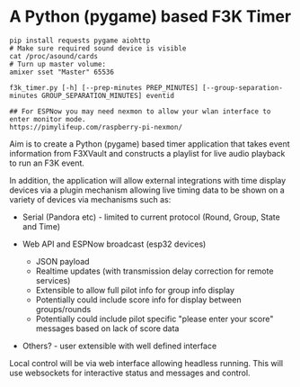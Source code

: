 # A Python (pygame) based F3K Timer

```
pip install requests pygame aiohttp 
# Make sure required sound device is visible
cat /proc/asound/cards
# Turn up master volume:
amixer sset "Master" 65536

f3k_timer.py [-h] [--prep-minutes PREP_MINUTES] [--group-separation-minutes GROUP_SEPARATION_MINUTES] eventid

## For ESPNow you may need nexmon to allow your wlan interface to enter monitor mode.
https://pimylifeup.com/raspberry-pi-nexmon/
```

Aim is to create a Python (pygame) based timer application that takes event information from F3XVault and constructs a playlist for live audio playback to run an F3K event.

In addition, the application will allow external integrations with time display devices via a plugin mechanism allowing live timing data to be shown on a variety of devices via mechanisms such as:
- Serial (Pandora etc) - limited to current protocol (Round, Group, State and Time)

- Web API and ESPNow broadcast (esp32 devices)
  * JSON payload
  * Realtime updates (with transmission delay correction for remote services)
  * Extensible to allow full pilot info for group info display
  * Potentially could include score info for display between groups/rounds
  * Potentially could include pilot specific "please enter your score" messages based on lack of score data

- Others? - user extensible with well defined interface

Local control will be via web interface allowing headless running. This will use websockets for interactive status and messages and control.
